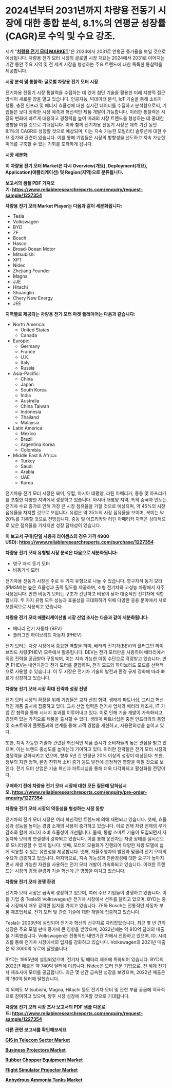<p><h1>2024년부터 2031년까지 차량용 전동기 시장에 대한 종합 분석, 8.1%의 연평균 성장률(CAGR)로 수익 및 수요 강조.</h1></p><p>세계 "<strong><a href="https://www.reliableresearchreports.com/electric-motors-for-vehicles-r1227354?utm_campaign=106&utm_medium=8&utm_source=Github&utm_content=ia&utm_term=30122024&utm_id=electric-motors-for-vehicles">차량용 전기 모터 MARKET</a></strong>"은 2024에서 2031로 연평균 증가율을 보일 것으로 예상됩니다. 차량용 전기 모터 시장의 글로벌 시장 개요는 2024에서 2031로 이어지는 기간 동안 주요 지역 및 전 세계 시장을 형성하는 주요 트렌드에 대한 독특한 통찰력을 제공합니다.</p>
<p><strong>시장 분석 및 통찰력: 글로벌 차량용 전기 모터 시장</strong></p>
<p><p>전기차용 전동기 시장 통찰력을 수집하는 데 있어 첨단 기술을 활용한 미래 지향적 접근 방식이 새로운 장을 열고 있습니다. 인공지능, 빅데이터 분석, IoT 기술을 통해 소비자 행동, 충전 인프라 및 에너지 효율성에 대한 실시간 데이터를 수집하고 분석함으로써, 기업들은 보다 정확한 시장 예측과 혁신적인 제품 개발이 가능합니다. 이러한 통찰력은 시장의 변화에 빠르게 대응하고 경쟁력을 높여 미래의 시장 트렌드를 형성하는 데 중대한 영향을 미칠 것으로 기대됩니다. 이와 함께 전기차용 전동기 시장은 예측 기간 동안 8.1%의 CAGR로 성장할 것으로 예상되며, 이는 지속 가능한 모빌리티 솔루션에 대한 수요 증가와 관련이 있습니다. 이를 통해 기업들은 시장의 방향성을 선도하고 지속 가능한 미래를 구축할 수 있는 기회를 포착하게 됩니다.</p><a href="%7CAUTHORITHY_DOMAIN_URL%7C?utm_campaign=106&utm_medium=8&utm_source=Github&utm_content=ia&utm_term=30122024&utm_id=electric-motors-for-vehicles"></a></p>
<p><strong>시장 세분화:</strong></p>
<p><strong>이 차량용 전기 모터 Market은 다시 Overview(개요), Deployment(개요), Application(애플리케이션) 및 Region(지역)으로 분류됩니다.</strong></p>
<p><strong>보고서의 샘플 PDF 가져오기:&nbsp;<a href="https://www.reliableresearchreports.com/enquiry/request-sample/1227354?utm_campaign=106&utm_medium=8&utm_source=Github&utm_content=ia&utm_term=30122024&utm_id=electric-motors-for-vehicles">https://www.reliableresearchreports.com/enquiry/request-sample/1227354</a></strong><strong></strong></p>
<p><strong>차량용 전기 모터 Market Player는 다음과 같이 세분화됩니다:</strong></p>
<p><ul><li>Tesla</li><li>Volkswagen</li><li>BYD</li><li>ZF</li><li>Bosch</li><li>Hasco</li><li>Broad-Ocean Motor</li><li>Mitsubishi</li><li>XPT</li><li>Nidec</li><li>Zhejiang Founder</li><li>Magna</li><li>JJE</li><li>Hitachi</li><li>Shuanglin</li><li>Chery New Energy</li><li>JEE</li></ul></p>
<p><strong>지역별로 제공되는 차량용 전기 모터 마켓 플레이어는 다음과 같습니다:</strong></p>
<p><ul>
    <li>
        North America:
        <ul>
            <li>United States</li>
            <li>Canada</li>
        </ul>
    </li>
    <li>
        Europe:
        <ul>
            <li>Germany</li>
            <li>France</li>
            <li>U.K.</li>
            <li>Italy</li>
            <li>Russia</li>
        </ul>
    </li>
    <li>
        Asia-Pacific:
        <ul>
            <li>China</li>
            <li>Japan</li>
            <li>South Korea</li>
            <li>India</li>
            <li>Australia</li>
            <li>China Taiwan</li>
            <li>Indonesia</li>
            <li>Thailand</li>
            <li>Malaysia</li>
        </ul>
    </li>
    <li>
        Latin America:
        <ul>
            <li>Mexico</li>
            <li>Brazil</li>
            <li>Argentina Korea</li>
            <li>Colombia</li>
        </ul>
    </li>
    <li>
        Middle East & Africa:
        <ul>
            <li>Turkey</li>
            <li>Saudi</li>
            <li>Arabia</li>
            <li>UAE</li>
            <li>Korea</li>
        </ul>
    </li>
    </ul></p>
<p><p>전기차용 전기 모터 시장은 북미, 유럽, 아시아 태평양, 라틴 아메리카, 중동 및 아프리카를 포함한 다양한 지역에서 성장하고 있습니다. 아시아 태평양 지역, 특히 중국과 인도는 전기차 수요 증가로 인해 가장 큰 시장 점유율을 가질 것으로 예상되며, 약 45%의 시장 점유율을 차지할 것으로 보입니다. 유럽은 약 25%의 시장 점유율을 보이며, 북미는 약 20%를 기록할 것으로 전망됩니다. 중동 및 아프리카와 라틴 아메리카 지역은 상대적으로 낮은 점유율을 가지지만 성장 잠재성이 있습니다.</p></p>
<p><strong>이 보고서 구매(단일 사용자 라이센스의 경우 가격 4900 USD):&nbsp;<a href="https://www.reliableresearchreports.com/purchase/1227354?utm_campaign=106&utm_medium=8&utm_source=Github&utm_content=ia&utm_term=30122024&utm_id=electric-motors-for-vehicles">https://www.reliableresearchreports.com/purchase/1227354</a></strong></p>
<p><strong>차량용 전기 모터 유형별 시장 분석은 다음으로 세분화됩니다:</strong></p>
<p><ul><li>영구 자석 동기 모터</li><li>비동기식 모터</li></ul></p>
<p><p>전기차용 전동기 시장은 주로 두 가지 유형으로 나눌 수 있습니다. 영구자석 동기 모터(PMSM)는 높은 효율성과 출력 밀도를 제공하며, 소형 전기차와 고성능 차량에서 자주 사용됩니다. 반면 비동기 모터는 구조가 간단하고 비용이 낮아 대중적인 전기차에 적합합니다. 두 가지 유형 모두 성능과 효율성을 극대화하기 위해 다양한 응용 분야에서 서로 보완적으로 사용되고 있습니다.</p></p>
<p><strong>차량용 전기 모터 애플리케이션별 시장 산업 조사는 다음과 같이 세분화됩니다:</strong></p>
<p><ul><li>배터리 전기 자동차 (BEV)</li><li>플러그인 하이브리드 자동차 (PHEV)</li></ul></p>
<p><p>전기 모터는 차량 시장에서 중요한 역할을 하며, 배터리 전기차(BEV)와 플러그인 하이브리드 차량(PHEV) 모두에서 활용됩니다. BEV는 전기 모터만을 사용하여 배터리에서 직접 전력을 공급받아 구동되며, 이는 지속 가능한 이동 수단으로 각광받고 있습니다. 반면 PHEV는 내연기관과 전기 모터를 결합하여, 전기 모드와 하이브리드 모드를 선택적으로 사용할 수 있습니다. 이 두 시장은 전기차 기술의 발전과 환경 규제 강화에 따라 빠르게 성장하고 있습니다.</p></p>
<p><strong>차량용 전기 모터 시장 확대 전략과 성장 전망</strong></p>
<p><p>전기 모터 시장의 확장을 위해 기업들은 교차 산업 협력, 생태계 파트너십, 그리고 혁신적인 제품 출시에 집중하고 있다. 교차 산업 협력은 전기차 업체와 배터리 제조사, IT 기업 간 협력을 통해 시너지 효과를 이루어내고 있다. 이로 인해 기술 개발이 가속화되고, 경쟁력 있는 가격으로 제품을 출시할 수 있다. 생태계 파트너십은 충전 인프라와의 통합 및 소프트웨어 플랫폼과의 연계를 통해 고객 경험을 개선하고, 사용편의성을 높이고 있다.</p><p>또한, 지속 가능한 기술과 관련된 혁신적인 제품 출시가 소비자들의 높은 관심을 받고 있으며, 이는 브랜드 충성도를 높이는데 기여하고 있다. 이러한 전략들은 전기 모터 시장의 경쟁력을 강화시키고 있으며, 향후 5년 간 연평균 20% 이상의 성장이 예상된다. 또한, 정부의 지원 정책, 환경 친화적 소비 증가 등도 발전에 긍정적인 영향을 미칠 것으로 보인다. 전기 모터 산업은 기술 혁신과 파트너십을 통해 더욱 다각화되고 활성화될 전망이다.</p></p>
<p><strong>구매하기 전에 차량용 전기 모터 시장에 대한 모든 질문에 답하십시오.&nbsp;<a href="https://www.reliableresearchreports.com/enquiry/pre-order-enquiry/1227354?utm_campaign=106&utm_medium=8&utm_source=Github&utm_content=ia&utm_term=30122024&utm_id=electric-motors-for-vehicles">https://www.reliableresearchreports.com/enquiry/pre-order-enquiry/1227354</a></strong><strong></strong></p>
<p><strong>차량용 전기 모터 시장의 역동성을 형성하는 시장 동향</strong></p>
<p><p>전기차의 전기 모터 시장은 여러 혁신적인 트렌드에 의해 재편되고 있습니다. 첫째, 효율성과 성능을 높이는 경량 소재의 사용이 증가하고 있습니다. 이로 인해 차량 전체의 무게 감소와 함께 에너지 소비 효율성이 개선됩니다. 둘째, 통합 스마트 기술이 도입되면서 자동차와 모터의 연결성이 강화되고 있습니다. 이를 통해 운전자는 차량 상태를 실시간으로 모니터링할 수 있게 됩니다. 셋째, 모터의 모듈화가 진행되어 다양한 차량 모델에 쉽게 적용할 수 있는 유연성을 제공합니다. 넷째, 자율주행차의 발전과 맞물려 전기 모터의 수요가 급증하고 있습니다. 마지막으로, 지속 가능성과 친환경성에 대한 요구가 높아지면서 재생 가능한 자원을 사용하는 전기 모터 개발이 가속화되고 있습니다. 이러한 트렌드는 시장의 경쟁 환경과 기술 혁신에 큰 영향을 미치고 있습니다.</p></p>
<p><strong>차량용 전기 모터 경쟁 환경</strong></p>
<p><p>전기차 모터 시장은 급속히 성장하고 있으며, 여러 주요 기업들이 경쟁하고 있습니다. 이들 기업 중 Tesla와 Volkswagen은 전기차 시장에서 선두를 달리고 있으며, BYD는 중국 시장에서 매우 강력한 입지를 가지고 있습니다. ZF와 Bosch는 전통적인 자동차 부품 제조업체로, 전기 모터 및 관련 기술에 대한 개발에 집중하고 있습니다.</p><p>Tesla는 2003년에 설립되어 전기차 혁신의 선구자로 자리잡았습니다. 최근 몇 년 간의 성장은 주요 모델 판매 증가에 큰 영향을 받았으며, 2022년에는 약 810억 달러의 매출을 기록했습니다. Volkswagen은 전통적인 내연기관 차에서 전환하고 있으며, ID. 시리즈를 통해 전기차 시장에서의 입지를 강화하고 있습니다. Volkswagen의 2021년 매출은 약 3000억 유로에 달했습니다.</p><p>BYD는 1995년에 설립되었으며, 전기차 및 배터리 제조에 특화되어 있습니다. BYD의 2022년 매출은 약 740억 달러에 이릅니다. Nidec은 모터 전문 기업으로, 전 세계 전기차 제조사에 모터를 공급합니다. 최근 몇 년간 급속한 성장을 보였으며, 2022년 매출은 약 180억 달러에 달했습니다.</p><p>이 외에도 Mitsubishi, Magna, Hitachi 등도 전기차 모터 및 관련 부품 공급에 적극적으로 참여하고 있으며, 향후 시장 성장에 기여할 것으로 기대됩니다.</p></p>
<p><strong>차량용 전기 모터 시장 조사 보고서의 PDF 샘플 다운로드:&nbsp;<a href="https://www.reliableresearchreports.com/enquiry/request-sample/1227354?utm_campaign=106&utm_medium=8&utm_source=Github&utm_content=ia&utm_term=30122024&utm_id=electric-motors-for-vehicles">https://www.reliableresearchreports.com/enquiry/request-sample/1227354</a></strong></p>
<p><strong></strong></p>
<p><strong></strong></p>
<p><strong></strong></p>
<p><strong></strong></p>
<p><strong>다른 관련 보고서를 확인해보세요</strong></p>
<p><strong><p><a href="https://github.com/ParvinKhatun77/Market-Research-Report-List-1/blob/main/gis-in-telecom-sector-market.md?utm_campaign=106&utm_medium=8&utm_source=Github&utm_content=ia&utm_term=30122024&utm_id=electric-motors-for-vehicles">GIS in Telecom Sector Market</a></p><p><a href="https://github.com/abbislposival/Market-Research-Report-List-1/blob/main/business-projectors-market.md?utm_campaign=106&utm_medium=8&utm_source=Github&utm_content=ia&utm_term=30122024&utm_id=electric-motors-for-vehicles">Business Projectors Market</a></p><p><a href="https://github.com/tanekacalderon743/Market-Research-Report-List-1/blob/main/rubber-chopper-equipment-market.md?utm_campaign=106&utm_medium=8&utm_source=Github&utm_content=ia&utm_term=30122024&utm_id=electric-motors-for-vehicles">Rubber Chopper Equipment Market</a></p><p><a href="https://github.com/DixieGrimes/Market-Research-Report-List-1/blob/main/flight-simulator-projector-market.md?utm_campaign=106&utm_medium=8&utm_source=Github&utm_content=ia&utm_term=30122024&utm_id=electric-motors-for-vehicles">Flight Simulator Projector Market</a></p><p><a href="https://github.com/stephaniwo144/Market-Research-Report-List-1/blob/main/anhydrous-ammonia-tanks-market.md?utm_campaign=106&utm_medium=8&utm_source=Github&utm_content=ia&utm_term=30122024&utm_id=electric-motors-for-vehicles">Anhydrous Ammonia Tanks Market</a></p></strong></p>